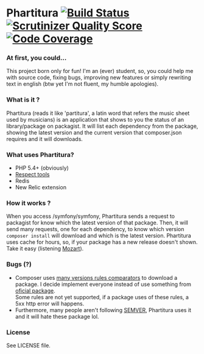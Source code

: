 Phartitura [![Build Status](https://travis-ci.org/cloudson/Phartitura.png)](https://travis-ci.org/cloudson/Phartitura)[![Scrutinizer Quality Score](https://scrutinizer-ci.com/g/cloudson/Phartitura/badges/quality-score.png?s=fd65510d7e5e13502575f78fdc0f69c58983e919)](https://scrutinizer-ci.com/g/cloudson/Phartitura/a)[![Code Coverage](https://scrutinizer-ci.com/g/cloudson/Phartitura/badges/coverage.png?s=265d0e6814ac8f3f3985698511a21ff89e84ee57)](https://scrutinizer-ci.com/g/cloudson/Phartitura/)
==================

### At first, you could... 
This project born only for fun! I'm an (ever) student, so, you could help me with source code, fixing bugs, improving new features or simply rewriting text in english (btw yet I'm not fluent, my humble apologies). 


### What is it ? 

Phartitura (reads it like 'partitura', a latin word that refers the music sheet used by musicians) is an application that shows to you the status of an library/package on packagist. 
It will list each dependency from the package, showing the latest version and the current version that composer.json requires and it will downloads. 

### What uses Phartitura? 

* PHP 5.4+ (obviously)
* [Respect tools](http://github.com/respect)
* Redis 
* New Relic extension 

### How it works ?

When you access /symfony/symfony, Phartitura sends a request to packagist for know which the latest version of that package. Then, it will send many requests, one for each dependency, to know which version `composer install` will download and which is the latest version.
Phartitura uses cache for hours, so, if your package has a new release doesn't shown. Take it easy (listening [Mozart](http://www.youtube.com/watch?v=k1-TrAvp_xs)).

### Bugs (?)

* Composer uses [many versions rules comparators](https://getcomposer.org/doc/01-basic-usage.md#package-versions) to download a package. I decide implement everyone instead of use something from [oficial package](http://github.com/composer/composer).  
Some rules are not yet supported, if a package uses of these rules, a 5xx http error will happens.  
* Furthermore, many people aren't following [SEMVER](http://semver.org/), Phartitura uses it and it will hate these package lol.


### License 

See LICENSE file.
